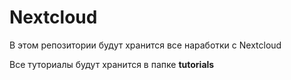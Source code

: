 # Nextcloud

В этом репозитории будут хранится все наработки с Nextcloud

Все туториалы будут хранится в папке **tutorials**

